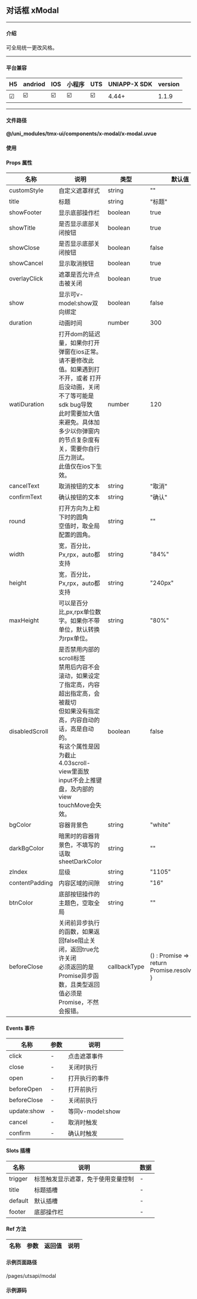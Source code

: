 
## 对话框 xModal

***

#### 介绍

可全局统一更改风格。

***

#### 平台兼容

| H5 | andriod | IOS | 小程序 | UTS | UNIAPP-X SDK | version |
| --- | --- | --- | --- | --- | --- | --- |
| ☑ | ☑️ | ☑️ | ☑️ | ☑️ | 4.44+ | 1.1.9 |

***

#### 文件路径

**@/uni_modules/tmx-ui/components/x-modal/x-modal.uvue**

#### 使用

<x-modal></x-modal>

#### Props 属性

| 名称 | 说明 | 类型 | 默认值 |
| ------ | ---- | ---- | ---- |
| customStyle | 自定义遮罩样式 | string | "" |
| title | 标题 | string | "标题" |
| showFooter | 显示底部操作栏 | boolean | true |
| showTitle | 是否显示底部关闭按钮 | boolean | true |
| showClose | 是否显示底部关闭按钮 | boolean | false |
| showCancel | 显示取消按钮 | boolean | true |
| overlayClick | 遮罩是否允许点击被关闭 | boolean | true |
| show | 显示可v-model:show双向绑定 | boolean | false |
| duration | 动画时间 | number | 300 |
| watiDuration | 打开dom的延迟量，如果你打开 弹窗在ios正常。<br>请不要修改此值。如果遇到打不开，或者 打开 后没动画，关闭不了等可能是sdk bug导致 <br>此时需要加大值来避免。具体加多少以你弹窗内的节点复杂度有关，需要你自行压力测试。<br>此值仅在ios下生效。 | number | 120 |
| cancelText | 取消按钮的文本 | string | "取消" |
| confirmText | 确认按钮的文本 | string | "确认" |
| round | 打开方向为上和下时的圆角<br>空值时，取全局配置的圆角。 | string | "" |
| width | 宽，百分比，Px,rpx，auto都支持 | string | "84%" |
| height | 宽，百分比，Px,rpx，auto都支持 | string | "240px" |
| maxHeight | 可以是百分比,px,rpx单位数字。如果你不带单位，默认转换为rpx单位。 | string | "80%" |
| disabledScroll | 是否禁用内部的scroll标签<br>禁用后内容不会滚动，如果设定了指定高，内容超出指定高，会被裁切<br>但如果没有指定高，内容自动的话，高是自动的。<br>有这个属性是因为截止4.03scroll-view里面放input不会上推键盘，及内部的view touchMove会失效。 | boolean | false |
| bgColor | 容器背景色 | string | "white" |
| darkBgColor | 暗黑时的容器背景色，不填写的话取sheetDarkColor | string | "" |
| zIndex | 层级 | string | "1105" |
| contentPadding | 内容区域的间隙 | string | "16" |
| btnColor | 底部按钮操作的主题色，空取全局 | string | "" |
| beforeClose | 关闭前异步执行的函数，如果返回false阻止关闭，返回true允许关闭<br>必须返回的是Promise异步函数，且类型返回值必须是Promise<boolean>，不然会报错。 | callbackType | () : Promise<boolean> => {<br>    return Promise.resolve(true)<br>} |



#### Events 事件

| 名称 | 参数 | 说明 |
| ------ | ---- | ---- |
| click | - | 点击遮罩事件 |
| close | - | 关闭时执行 |
| open | - | 打开执行的事件 |
| beforeOpen | - | 打开前执行 |
| beforeClose | - | 关闭前执行 |
| update:show | - | 等同v-model:show |
| cancel | - | 取消时触发 |
| confirm | - | 确认时触发 |


#### Slots 插槽

| 名称 | 说明 | 数据 |
| ------ | ---- | ---- |
| trigger | 标签触发显示遮罩，免于使用变量控制 | - |
| title | 标题插槽 | - |
| default | 默认插槽 | - |
| footer | 底部操作栏 | - |


#### Ref 方法

| 名称 | 参数 | 返回值 | 说明 |
| ------ | ---- | ---- | ---- |


#### 示例页面路径

/pages/utsapi/modal

#### 示例源码


		
